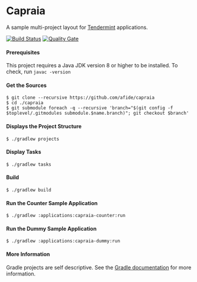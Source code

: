 # Capraia
A sample multi-project layout for [Tendermint](https://tendermint.com) applications.

[![Build Status](https://travis-ci.org/afide/capraia.svg?branch=master)](https://travis-ci.org/afide/capraia)
[![Quality Gate](https://sonarcloud.io/api/project_badges/measure?project=com.capraia.afide.capraia:capraia&metric=alert_status)](https://sonarcloud.io/dashboard?id=com.capraia.afide.capraia:capraia)

#### Prerequisites
This project requires a Java JDK version 8 or higher to be installed.
To check, run `javac -version`

#### Get the Sources
```
$ git clone --recursive https://github.com/afide/capraia
$ cd ./capraia
$ git submodule foreach -q --recursive 'branch="$(git config -f $toplevel/.gitmodules submodule.$name.branch)"; git checkout $branch'
```

#### Displays the Project Structure
```
$ ./gradlew projects
```

#### Display Tasks
```
$ ./gradlew tasks
```

#### Build
```
$ ./gradlew build
```

#### Run the Counter Sample Application
```
$ ./gradlew :applications:capraia-counter:run
```

#### Run the Dummy Sample Application
```
$ ./gradlew :applications:capraia-dummy:run
```

#### More Information
Gradle projects are self descriptive. See the [Gradle documentation](https://gradle.org/docs) for more information.
